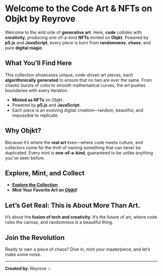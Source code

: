 # Welcome to the **Code Art** & **NFTs** on **Objkt** by **Reyrove**

Welcome to the wild side of **generative art**. Here, **code** collides with **creativity**, producing one-of-a-kind **NFTs** minted on **Objkt**. Powered by **p5.js** and **JavaScript**, every piece is born from **randomness**, **chaos**, and pure **digital magic**.

## **What You’ll Find Here**

This collection showcases unique, code-driven art pieces, each **algorithmically generated** to ensure that no two are ever the same. From chaotic bursts of color to smooth mathematical curves, the art pushes boundaries with every iteration.

- **Minted as NFTs** on Objkt.
- Powered by **p5.js** and **JavaScript**.
- Each piece is an evolving digital creation—random, beautiful, and impossible to replicate.

## **Why Objkt?**
Because it’s where the **real art** lives—where code meets culture, and collectors come for the thrill of owning something that can never be duplicated. Every mint is **one-of-a-kind**, guaranteed to be unlike anything you've seen before.

## **Explore, Mint, and Collect**

- **[Explore the Collection](https://objkt.com/users/tz1RXsijmPeeF1kPyrhd8Hkm2RskJAeU3si5/collections)**  
- **Mint Your Favorite Art on [Objkt](https://objkt.com/)!**

## **Let’s Get Real: This is About More Than Art.**

It’s about the **fusion of tech and creativity**. It’s the future of art, where code rules the canvas, and randomness is a beautiful thing.

## **Join the Revolution**

Ready to own a piece of chaos? Dive in, mint your masterpiece, and let’s make some noise.

---
**Created by**: Reyrove 💥